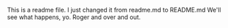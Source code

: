This is a readme file.
I just changed it from readme.md to README.md
We'll see what happens, yo.
Roger and over and out.
